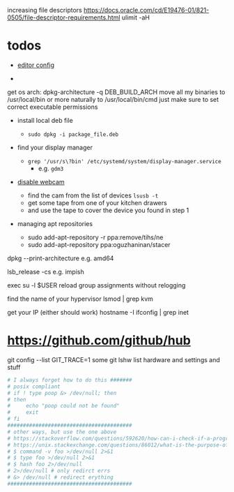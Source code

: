 increasing file descriptors
<https://docs.oracle.com/cd/E19476-01/821-0505/file-descriptor-requirements.html>
    ulimit -aH

# todos

- [editor config](https://github.com/editorconfig/editorconfig/wiki/EditorConfig-Properties)

-
get os arch: dpkg-architecture -q DEB_BUILD_ARCH
move all my binaries to /usr/local/bin
    or more naturally to /usr/local/bin/cmd
        just make sure to set correct executable permissions

- install local deb file
  - `sudo dpkg -i package_file.deb`

- find your display manager
  - `grep '/usr/s\?bin' /etc/systemd/system/display-manager.service`
    - e.g. `gdm3`
- [disable webcam](https://askubuntu.com/questions/166809/how-can-i-disable-my-webcam)
  - find the cam from the list of devices `lsusb -t`
  - get some tape from one of your kitchen drawers
  - and use the tape to cover the device you found in step 1

- managing apt repositories
  - sudo add-apt-repository -r ppa:remove/tihs/ne
  - sudo add-apt-repository ppa:oguzhaninan/stacer

dpkg --print-architecture
    e.g. amd64

lsb_release -cs
    e.g. impish

exec su -l $USER
  reload group assignments without relogging

find the name of your hypervisor
  lsmod | grep kvm

get your IP (either should work)
  hostname -I
  ifconfig | grep inet

# <https://github.com/github/hub>

git config --list
GIT_TRACE=1 some git
lshw list hardware and settings and stuff

```sh
# I always forget how to do this #######
# posix compliant
# if ! type poop &> /dev/null; then
# then
#     echo "poop could not be found"
#     exit
# fi
########################################
# other ways, but use the one above
# https://stackoverflow.com/questions/592620/how-can-i-check-if-a-program-exists-from-a-bash-script
# https://unix.stackexchange.com/questions/86012/what-is-the-purpose-of-the-hash-command
# $ command -v foo >/dev/null 2>&1
# $ type foo >/dev/null 2>&1
# $ hash foo 2>/dev/null
# 2>/dev/null # only redirct errs
# &> /dev/null # redirect erything
########################################
```
